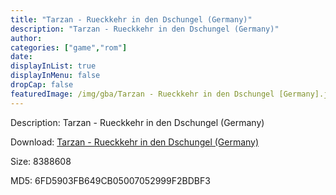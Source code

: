 ```yaml
---
title: "Tarzan - Rueckkehr in den Dschungel (Germany)"
description: "Tarzan - Rueckkehr in den Dschungel (Germany)"
author: 
categories: ["game","rom"]
date: 
displayInList: true
displayInMenu: false
dropCap: false
featuredImage: /img/gba/Tarzan - Rueckkehr in den Dschungel [Germany].jpg
---
```


Description: Tarzan - Rueckkehr in den Dschungel (Germany)

Download: <a style="text-decoration:underline;" href="https://mega.nz/#!vboi0QiD!OK4oqgmK7PSZAXaZpQ6fEK2hTSLAi6vCmKKP8bFTXTU" target = "_blank" rel = "nofollow" > Tarzan - Rueckkehr in den Dschungel (Germany)</a>

Size: 8388608

MD5: 6FD5903FB649CB05007052999F2BDBF3

